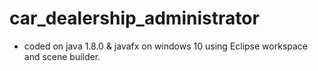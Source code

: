# car_dealership_administrator
- coded on java 1.8.0 & javafx on windows 10 using Eclipse workspace and scene builder.
